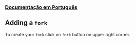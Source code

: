 ### [Documentação em Português](https://github.com/UniversoImpulso/atena/blob/master/docs/FORK.md)

## Adding a `fork`
To create your `fork` click on `fork` button on upper right corner.
